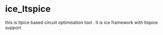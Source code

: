# ice_ltspice
this is ltpice based circuit optimisation tool . It is ice framework with ltspice support
